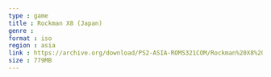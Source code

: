 ```yaml
---
type : game
title : Rockman X8 (Japan)
genre : 
format : iso
region : asia
link : https://archive.org/download/PS2-ASIA-ROMS321COM/Rockman%20X8%20%28Japan%29.7z
size : 779MB
---
```


